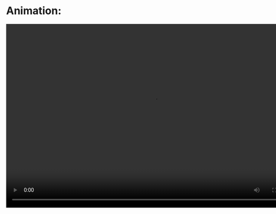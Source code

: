 # Animation:
<video src="out_visual/topo_erodep_movie.mp4" width="800" height="500"/>

  This model explores the relative contribution of different factors, in particular, the Iceland Plume and onshore tectonic uplift, on sediment dynamics along the Norwegian margin between the Late Cretaceous and Miocene. This simulation includes a Hybrid dynamic topography, combining Barnett-Moore et al. (2017) dynamic topography grid and Skogseid et al. (2014) findings, and Paleogene and Neogene onshore uplift. Horizontal displacements from rift opening and seafloor spreading are also taken into account. The simulation shows that a higher wavelength and amplitude of the Iceland Plume than what is modelled by Barnett-Moore et al. (2017) better reproduces sediment dispersal pattern and sediment thickness along the mid-Norwegian margin. It also demonstrates that 1) the role of dynamic topography is most important during the Late Cretaceous to Paleocene, 2) the influence of onshore tectonic uplift on sedimentation become obvious after 50 Ma and its presence is suggested, 3) flexural adjustment and sea-level fluctuation become an important driver of sedimentation in the region during Eocene and from Oligocene to Miocene respectively.

# Parameters:
| Parameters        | Values    |
| ------------- |:-------------:|
| Dynamic topography     | Hybrid |
| Sea level (SL)     | Short term SL curve |
| Onshore tectonics | two phases      |

# Result:
<img src="out_visual/wheeler_diagram" width="800" height="500"/>

<img src="out_visual/cross_section" width="800" height="500"/>

(Top) shows cross-section along the A-A’ cross-section.

(Bottom) shows the evolution of stratal sequences along the mid-Norwegian margin (i.e. along the A-A’ cross-section), in particular between 70 and 56 Ma. b) Dynamic topography at continental and passive margins, c) sea-level variations and d) tectonic uplift and subsidence responsible for the depositional system on the Norway mid-margin. e) The wheeler diagram along the cross-section A-A’ of the model incorporating modified Miller et al. (2005) sea-level, the Hybrid dynamic topography and two phases of onshore uplift (model H2q). The orange dotted line indicates the shoreline trajectory. The stratal sequence is recorded in 1 Myr time intervals. The Wheeler diagram is coloured by paleo-depth that can be used to represent different depositional environments. Given that grain size is determined by depositional environments, facies successions can be derived. Corresponding stratal sequence and key surfaces (SB: sequence boundaries; MRS: maximum regressive surfaces; MFS: maximum flooding surfaces) are also represented. Line graphs showing dynamic topography tested in this study (left) and the modified Miller et al. (2005) short term sea-level curve (middle).
